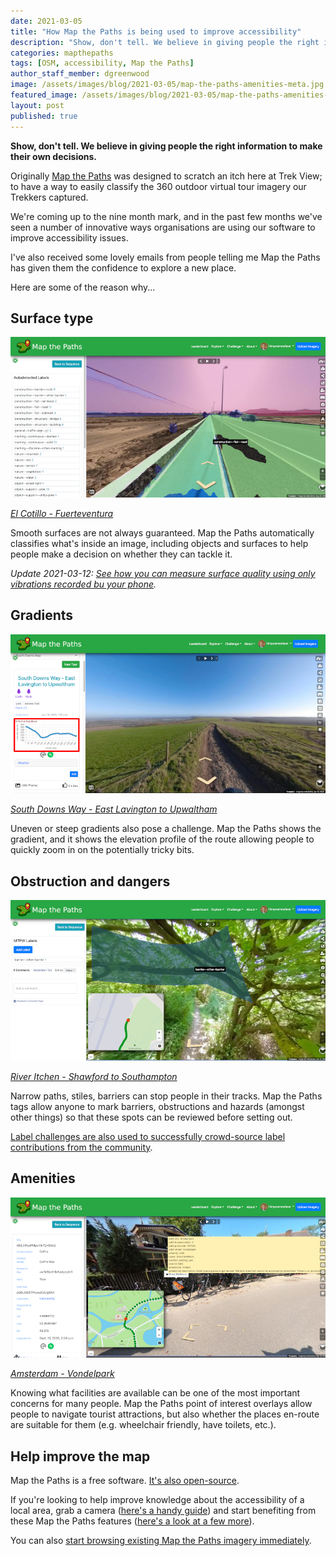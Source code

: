 ```yaml
---
date: 2021-03-05
title: "How Map the Paths is being used to improve accessibility"
description: "Show, don't tell. We believe in giving people the right information to make their own decisions."
categories: mapthepaths
tags: [OSM, accessibility, Map the Paths]
author_staff_member: dgreenwood
image: /assets/images/blog/2021-03-05/map-the-paths-amenities-meta.jpg
featured_image: /assets/images/blog/2021-03-05/map-the-paths-amenities-sm.jpg
layout: post
published: true
---
```


**Show, don't tell. We believe in giving people the right information to make their own decisions.**

Originally [Map the Paths](https://www.mapthepaths.com/) was designed to scratch an itch here at Trek View; to have a way to easily classify the 360 outdoor virtual tour imagery our Trekkers captured.

We're coming up to the nine month mark, and in the past few months we've seen a number of innovative ways organisations are using our software to improve accessibility issues.

I've also received some lovely emails from people telling me Map the Paths has given them the confidence to explore a new place.

Here are some of the reason why...

## Surface type

<img class="img-fluid" src="/assets/images/blog/2021-03-05/map-the-paths-surface.png" alt="Map the Paths Surface Type" title="Map the Paths Surface Type" />

_[El Cotillo - Fuerteventura](https://www.mapthepaths.com/sequence/4c87c552-6c9a-4991-b0b0-175ca3a5366a/detail)_

Smooth surfaces are not always guaranteed. Map the Paths automatically classifies what's inside an image, including objects and surfaces to help people make a decision on whether they can tackle it.

_Update 2021-03-12: [See how you can measure surface quality using only vibrations recorded bu your phone](/blog/2021/measuring-condition-cycle-paths-phone)._

## Gradients

<img class="img-fluid" src="/assets/images/blog/2021-03-05/map-the-paths-gradients.png" alt="Map the Paths Gradients" title="Map the Paths Gradients" />

_[South Downs Way - East Lavington to Upwaltham](https://www.mapthepaths.com/sequence/d6b4d458-4532-4592-936a-27ed25eb54a9/detail?page=1)_

Uneven or steep gradients also pose a challenge. Map the Paths shows the gradient, and it shows the elevation profile of the route allowing people to quickly zoom in on the potentially tricky bits.

## Obstruction and dangers

<img class="img-fluid" src="/assets/images/blog/2021-03-05/map-the-paths-obstructions.png" alt="Map the Paths Obstructions" title="Map the Paths Obstructions" />

_[River Itchen - Shawford to Southampton](https://www.mapthepaths.com/sequence/f380b8ae-4fd5-4327-9744-b40c7346c820/detail?page=1)_

Narrow paths, stiles, barriers can stop people in their tracks. Map the Paths tags allow anyone to mark barriers, obstructions and hazards (amongst other things) so that these spots can be reviewed before setting out.

[Label challenges are also used to successfully crowd-source label contributions from the community](https://www.mapthepaths.com/challenge/label/list/).

## Amenities

<img class="img-fluid" src="/assets/images/blog/2021-03-05/map-the-paths-amenities.png" alt="Map the Paths Amenities" title="Map the Paths Amenities" />

_[Amsterdam - Vondelpark](https://www.mapthepaths.com/sequence/e7c448fb-f8d0-486a-93ac-386e0974ed43/detail?image_key=68lL5WyePMpclVk7Qn99eQ&view_mode=original&show_gpx=false)_

Knowing what facilities are available can be one of the most important concerns for many people. Map the Paths point of interest overlays allow people to navigate tourist attractions, but also whether the places en-route are suitable for them (e.g. wheelchair friendly, have toilets, etc.).

## Help improve the map

Map the Paths is a free software. [It's also open-source](https://github.com/trek-view/mtp-web).

If you're looking to help improve knowledge about the accessibility of a local area, grab a camera ([here's a handy guide](https://guides.trekview.org/trek-pack/v2)) and start benefiting from these Map the Paths features ([here's a look at a few more](/blog/2021/map-the-paths-whats-new-january)).

You can also [start browsing existing Map the Paths imagery immediately](https://www.mapthepaths.com/).
